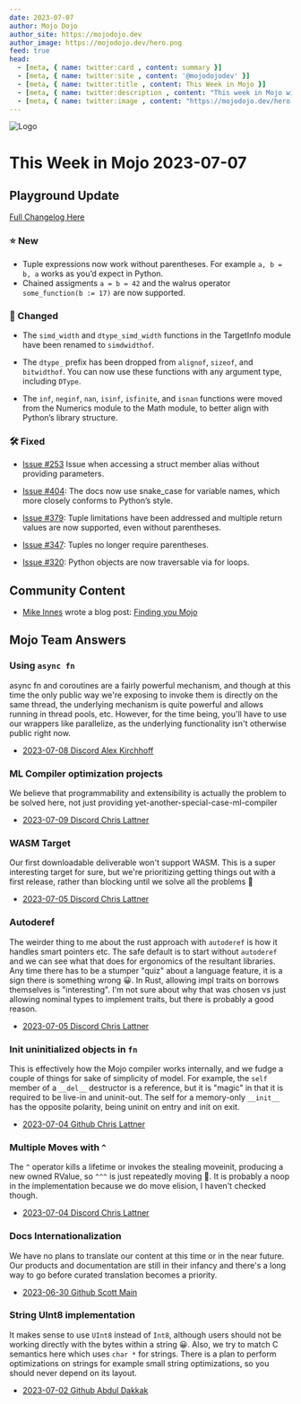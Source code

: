 ```yaml
---
date: 2023-07-07
author: Mojo Dojo
author_site: https://mojodojo.dev
author_image: https://mojodojo.dev/hero.png
feed: true
head:
  - [meta, { name: twitter:card , content: summary }]
  - [meta, { name: twitter:site , content: '@mojodojodev' }]
  - [meta, { name: twitter:title , content: This Week in Mojo }]
  - [meta, { name: twitter:description , content: "This week in Mojo with language updates, community content, and everything else related to Mojo" }]
  - [meta, { name: twitter:image , content: "https://mojodojo.dev/hero.png" }]
---
```


![Logo](/hero.png)

# This Week in Mojo 2023-07-07

## Playground Update
[Full Changelog Here](https://docs.modular.com/mojo/changelog.html#july-2023)

### ⭐️ New

- Tuple expressions now work without parentheses. For example `a, b = b, a` works as you’d expect in Python.
- Chained assigments `a = b = 42` and the walrus operator `some_function(b := 17)` are now supported.

### 🦋 Changed

- The `simd_width` and `dtype_simd_width` functions in the TargetInfo module have been renamed to `simdwidthof`.

- The `dtype_` prefix has been dropped from `alignof`, `sizeof`, and `bitwidthof`. You can now use these functions with any argument type, including `DType`.

- The `inf`, `neginf`, `nan`, `isinf`, `isfinite`, and `isnan` functions were moved from the Numerics module to the Math module, to better align with Python’s library structure.

### 🛠️ Fixed

- [Issue #253](https://github.com/modularml/mojo/issues/253) Issue when accessing a struct member alias without providing parameters.

- [Issue #404](https://github.com/modularml/mojo/issues/404): The docs now use snake_case for variable names, which more closely conforms to Python’s style.

- [Issue #379](https://github.com/modularml/mojo/issues/379): Tuple limitations have been addressed and multiple return values are now supported, even without parentheses.

- [Issue #347](https://github.com/modularml/mojo/issues/347): Tuples no longer require parentheses.

- [Issue #320](https://github.com/modularml/mojo/issues/320): Python objects are now traversable via for loops.


## Community Content
- [Mike Innes](https://mikeinnes.io) wrote a blog post: [Finding you Mojo](https://mikeinnes.io/2023/06/06/mojo)

## Mojo Team Answers

### Using `async fn`
async fn and coroutines are a fairly powerful mechanism, and though at this time the only public way we're exposing to invoke them is directly on the same thread, the underlying mechanism is quite powerful and allows running in thread pools, etc. However, for the time being, you'll have to use our wrappers like parallelize, as the underlying functionality isn't otherwise public right now.

- [2023-07-08 Discord Alex Kirchhoff](https://discord.com/channels/1087530497313357884/1126917199551012874/1126961335423483924)

### ML Compiler optimization projects
We believe that programmability and extensibility is actually the problem to be solved here, not just providing yet-another-special-case-ml-compiler

- [2023-07-09 Discord Chris Lattner](https://discord.com/channels/1087530497313357884/1103420074372644916/1125842233875243008)

### WASM Target
Our first downloadable deliverable won't support WASM.
This is a super interesting target for sure, but we're prioritizing getting things out with a first release, rather than blocking until we solve all the problems 🙂

- [2023-07-05 Discord Chris Lattner](https://discord.com/channels/1087530497313357884/1125837200748199988/1125837669964972125)

### Autoderef
The weirder thing to me about the rust approach with `autoderef` is how it handles smart pointers etc. The safe default is to start without `autoderef` and we can see what that does for ergonomics of the resultant libraries. Any time there has to be a stumper "quiz" about a language feature, it is a sign there is something wrong 😀. In Rust, allowing impl traits on borrows themselves is "interesting". I'm not sure about why that was chosen vs just allowing nominal types to implement traits, but there is probably a good reason.

- [2023-07-05 Discord Chris Lattner](https://discord.com/channels/1087530497313357884/1125597373956116492/1125832654584029204)

### Init uninitialized objects in `fn`
This is effectively how the Mojo compiler works internally, and we fudge a couple of things for sake of simplicity of model. For example, the `self` member of a `__del__` destructor is a reference, but it is "magic" in that it is required to be live-in and uninit-out. The self for a memory-only `__init__` has the opposite polarity, being uninit on entry and init on exit.

- [2023-07-04 Github Chris Lattner](https://github.com/modularml/mojo/issues/372#issuecomment-1619181242)
 
### Multiple Moves with `^`
The `^` operator kills a lifetime or invokes the stealing moveinit, producing a new owned RValue, so `^^^` is just repeatedly moving 🙂. It is probably a noop in the implementation because we do move elision, I haven't checked though.

- [2023-07-04 Discord Chris Lattner](https://discord.com/channels/1087530497313357884/1098713601386233997/1125596235882041464)

### Docs Internationalization
We have no plans to translate our content at this time or in the near future. Our products and documentation are still in their infancy and there's a long way to go before curated translation becomes a priority.

- [2023-06-30 Github Scott Main](https://github.com/modularml/mojo/issues/163#issuecomment-1613642961)

### String UInt8 implementation
It makes sense to use `UInt8` instead of `Int8`, although users should not be working directly with the bytes within a string 😀. Also, we try to match C semantics here which uses `char *` for strings. There is a plan to perform optimizations on strings for example small string optimizations, so you should never depend on its layout.

- [2023-07-02 Github Abdul Dakkak](https://github.com/modularml/mojo/issues/420#issuecomment-1615472005)
